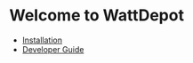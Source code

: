 # Welcome to WattDepot

  * [Installation](/wattdepot/installation)
  * [Developer Guide](/wattdepot/developerguide/)


